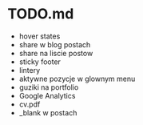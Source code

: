 # TODO.md

- hover states
- share w blog postach
- share na liscie postow
- sticky footer
- lintery
- aktywne pozycje w glownym menu
- guziki na portfolio
- Google Analytics
- cv.pdf
- _blank w postach
